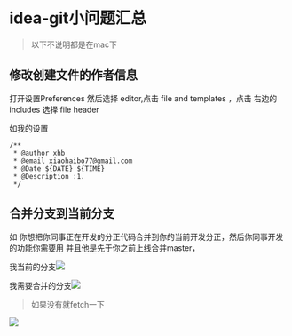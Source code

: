 # idea-git小问题汇总

> 以下不说明都是在mac下

## 修改创建文件的作者信息

打开设置Preferences 然后选择 editor,点击 file and templates ，点击 右边的 includes  选择 file header

如我的设置

```
/**
 * @author xhb
 * @email xiaohaibo77@gmail.com
 * @Date ${DATE} ${TIME}
 * @Description :1.
 */

```


## 合并分支到当前分支

如  你想把你同事正在开发的分正代码合并到你的当前开发分正，然后你同事开发的功能你需要用 并且他是先于你之前上线合并master，

我当前的分支![](https://xiaoboblog-bucket.oss-cn-hangzhou.aliyuncs.com/blog/20220107130707.png)


我需要合并的分支![](https://xiaoboblog-bucket.oss-cn-hangzhou.aliyuncs.com/blog/20220107130749.png)

> 如果没有就fetch一下

![](https://xiaoboblog-bucket.oss-cn-hangzhou.aliyuncs.com/blog/20220107130846.png)



